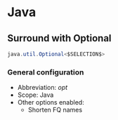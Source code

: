 # Java

## Surround with Optional

```java
java.util.Optional<$SELECTION$>
```

### General configuration
- Abbreviation: *opt*
- Scope: Java
- Other options enabled:
    - Shorten FQ names
